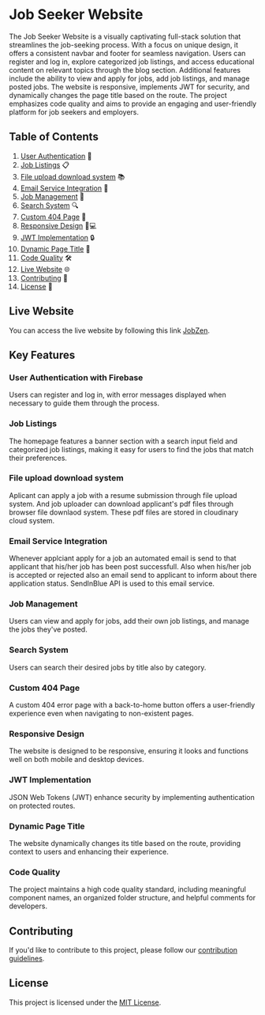 # Job Seeker Website

The Job Seeker Website is a visually captivating full-stack solution that streamlines the job-seeking process. With a focus on unique design, it offers a consistent navbar and footer for seamless navigation. Users can register and log in, explore categorized job listings, and access educational content on relevant topics through the blog section. Additional features include the ability to view and apply for jobs, add job listings, and manage posted jobs. The website is responsive, implements JWT for security, and dynamically changes the page title based on the route. The project emphasizes code quality and aims to provide an engaging and user-friendly platform for job seekers and employers.

## Table of Contents

1. [User Authentication](#user-authentication) 🔐
2. [Job Listings](#job-listings) 📋
3. [File upload download system](#File-upload-download-system) 📚
4. [Email Service Integration](#Email-Service-Integration) 💢
5. [Job Management](#job-management) 🏢
6. [Search System](#search-system) 🔍
7. [Custom 404 Page](#custom-404-page) 🚫
8. [Responsive Design](#responsive-design) 📱💻
9. [JWT Implementation](#jwt-implementation) 🔒
10. [Dynamic Page Title](#dynamic-page-title) 🔄
11. [Code Quality](#code-quality) 🛠️
12. [Live Website](#live-website) 🌐
13. [Contributing](#contributing) 🤝
14. [License](#license) 📜

## Live Website

You can access the live website by following this link [JobZen](https://jobzen-45cf0.web.app/).

## Key Features

### User Authentication with Firebase

Users can register and log in, with error messages displayed when necessary to guide them through the process.

### Job Listings

The homepage features a banner section with a search input field and categorized job listings, making it easy for users to find the jobs that match their preferences.

### File upload download system

Aplicant can apply a job with a resume submission through file upload system. And job uploader can download applicant's pdf files through browser file downlaod system. These pdf files are stored in cloudinary cloud system.

### Email Service Integration

Whenever applciant apply for a job an automated email is send to that applicant that his/her job has been post successfull. Also when his/her job is accepted or rejected also an email send to applicant to inform about there application status. SendInBlue API is used to this email service.

### Job Management

Users can view and apply for jobs, add their own job listings, and manage the jobs they've posted.

### Search System

Users can search their desired jobs by title also by category.

### Custom 404 Page

A custom 404 error page with a back-to-home button offers a user-friendly experience even when navigating to non-existent pages.

### Responsive Design

The website is designed to be responsive, ensuring it looks and functions well on both mobile and desktop devices.

### JWT Implementation

JSON Web Tokens (JWT) enhance security by implementing authentication on protected routes.

### Dynamic Page Title

The website dynamically changes its title based on the route, providing context to users and enhancing their experience.

### Code Quality

The project maintains a high code quality standard, including meaningful component names, an organized folder structure, and helpful comments for developers.

## Contributing

If you'd like to contribute to this project, please follow our [contribution guidelines](#contribution-guidelines).

## License

This project is licensed under the [MIT License](#license).
